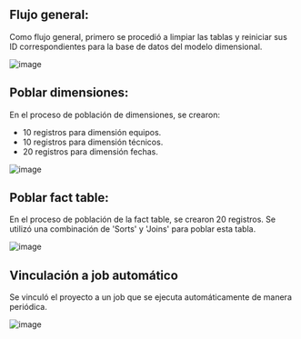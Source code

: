 ## Flujo general:
Como flujo general, primero se procedió a limpiar las tablas y reiniciar sus ID correspondientes para la base de datos del modelo dimensional.

![image](https://github.com/user-attachments/assets/5b5da345-f0e6-4896-914d-d548ec47074a)

## Poblar dimensiones:
En el proceso de población de dimensiones, se crearon:
- 10 registros para dimensión equipos.
- 10 registros para dimensión técnicos.
- 20 registros para dimensión fechas.

![image](https://github.com/user-attachments/assets/a7c2a6f2-25c7-4f75-b55f-edeee81501f3)

## Poblar fact table:
En el proceso de población de la fact table, se crearon 20 registros. Se utilizó una combinación de 'Sorts' y 'Joins' para poblar esta tabla.

![image](https://github.com/user-attachments/assets/18d6a3f5-304b-4982-8609-671390dba0ac)

## Vinculación a job automático
Se vinculó el proyecto a un job que se ejecuta automáticamente de manera periódica.

![image](https://github.com/user-attachments/assets/ea8e4f68-dec0-473c-b700-1cd190f215c2)

